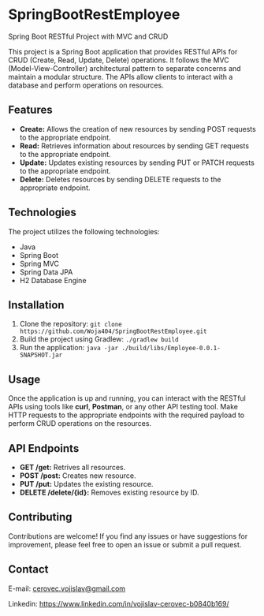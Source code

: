 # SpringBootRestEmployee
Spring Boot RESTful Project with MVC and CRUD

This project is a Spring Boot application that provides RESTful APIs for CRUD (Create, Read, Update, Delete) operations. It follows the MVC (Model-View-Controller) architectural
pattern to separate concerns and maintain a modular structure. The APIs allow clients to interact with a database and perform operations on resources.

## Features 

- **Create:** Allows the creation of new resources by sending POST requests to the appropriate endpoint.
- **Read:** Retrieves information about resources by sending GET requests to the appropriate endpoint.
- **Update:** Updates existing resources by sending PUT or PATCH requests to the appropriate endpoint.
- **Delete:** Deletes resources by sending DELETE requests to the appropriate endpoint.


## Technologies

The project utilizes the following technologies:

- Java
- Spring Boot
- Spring MVC
- Spring Data JPA
- H2 Database Engine

## Installation

1. Clone the repository: `git clone https://github.com/Woja404/SpringBootRestEmployee.git`
2. Build the project using Gradlew: `./gradlew build`
3. Run the application: `java -jar ./build/libs/Employee-0.0.1-SNAPSHOT.jar`

## Usage

Once the application is up and running, you can interact with the RESTful APIs using tools like
**curl**, **Postman**, or any other API testing tool. Make HTTP requests to the appropriate endpoints
with the required payload to perform CRUD operations on the resources.

## API Endpoints

- **GET /get:** Retrives all resources.
- **POST /post:** Creates new resource.
- **PUT /put:** Updates the existing resource.
- **DELETE /delete/{id}:** Removes existing resource by ID.

## Contributing

Contributions are welcome! If you find any issues or have suggestions for improvement, please feel free to open an issue or submit a pull request.

## Contact

E-mail: cerovec.vojislav@gmail.com

Linkedin: https://www.linkedin.com/in/vojislav-cerovec-b0840b169/
